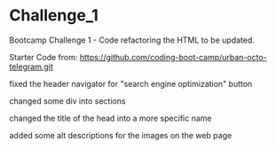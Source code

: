 # Challenge_1
Bootcamp Challenge 1 - Code refactoring the HTML to be updated.

Starter Code from: https://github.com/coding-boot-camp/urban-octo-telegram.git

fixed the header navigator for "search engine optimization" button

changed some div into sections

changed the title of the head into a more specific name

added some alt descriptions for the images on the web page
